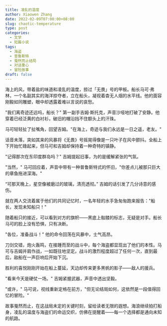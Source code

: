```yaml
---
title: 凌乱的温度
author: Xiaowen Zhang
date: 2022-02-09T07:00:00+08:00
slug: chaotic-temperature
type: post
categories:
  - 文学
  - 短篇小说
tags:
  - 海盗
  - 普鲁斯特
  - 戛然而止结局
  - 对话重心
  - 冒险故事
draft: false
---
```


海上的风，带着盐的味道和凌乱的温度，掠过「无畏」号的甲板。船长马可·弗林，一个名副其实的海洋掠夺者，立在船头，凝视着杳无人烟的水平线。他的面容刚毅如同雕塑，眼中却透露着难以言说的哀愁。

"我们离奇迹还远吗，船长？" 第一副手吉姆·斯托克，声音沙哑地打破了安静。他穿着已经泛黄的白衬衫，破旧的帽沿挡不住额头上的汗珠。

马可轻轻扯了扯嘴角，回望吉姆。"在海上，奇迹与我们永远是一日之遥，老友。"

话音未落，突如其来的风暴将《无畏》号摇晃得像是一只叶子在风中颤抖。全船上下开始忙碌起来，但马可和吉姆却保持着一种奇特的镇静。

"记得那次在东印度群岛吗？" 吉姆提起旧事，为的是缓解紧张的气氛。

"当然，" 马可回应着，声音中带有一种普鲁斯特式的怀旧，"你差点儿被那只巨大的章鱼拖进深海。"

“可那天晚上，星空像被磨过的玻璃，清亮透彻。” 吉姆的话引发了几分诗意的感伤。

就在两人交流着属于他们的共同记忆时，一名年轻的水手急匆匆跑来报告："船长，发现未知船只！"

随着船只的接近，可以看到对方的旗帜——黑底上骷髅的标志，无疑是对手。船长马可的脸上没有恐惧，只有决断。

"各位，准备战斗！" 他的命令回荡在风暴中，士气高昂。

刀剑交错，炮火轰鸣，在接踵而至的战斗中，每个海盗都显现出了他们的本性。马可与吉姆并肩作战，一如既往地坚定。战斗的激烈程度超过了任何一次，直到最后，敌船在一声巨响后开始下沉。

胜利的喜悦刚刚开始在船上蔓延，天边却传来更多黑帆的影子——敌人的援兵。

"看来今天是硬仗一场。" 吉姆紧握武器，声音中透出坚毅。

"或许，" 马可说，视线重新定格在前方，"但无论结局如何，这依然是一段值得回忆的冒险。"

故事戛然而止，在这战局未定的关键时刻，留给读者无限的遐想。海浪继续拍打船身，凌乱的温度与海盗们的命运交织，仿佛在提醒着——每一个选择都是通向未知的航路。